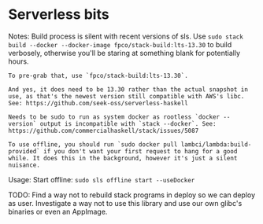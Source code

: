 # Serverless bits

Notes:
    Build process is silent with recent versions of sls. Use `sudo stack build --docker --docker-image fpco/stack-build:lts-13.30` to build verbosely, otherwise you'll be staring at something blank for potentially hours.

    To pre-grab that, use `fpco/stack-build:lts-13.30`.

    And yes, it does need to be 13.30 rather than the actual snapshot in use, as that's the newest version still compatible with AWS's libc. See: https://github.com/seek-oss/serverless-haskell

    Needs to be sudo to run as system docker as rootless `docker --version` output is incompatible with `stack --docker`. See: https://github.com/commercialhaskell/stack/issues/5087

    To use offline, you should run `sudo docker pull lambci/lambda:build-provided` if you don't want your first request to hang for a good while. It does this in the background, however it's just a silent nuisance.

Usage:
    Start offline: `sudo sls offline start --useDocker`

TODO:
    Find a way not to rebuild stack programs in deploy so we can deploy as user.
    Investigate a way not to use this library and use our own glibc's binaries or even an AppImage.
